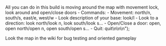  All you can do in this build is moving around the map with movement lock, look around and open/close doors
	 - Commands:
	 - Movement: north/n, south/s, east/e, west/w
	 - Look description of your base: look/l
	 - Look to a direction: look north/look n, look south/look s... 
	 - Open/Close a door: open, open north/open n, open south/open s...
	 - Quit: quit\n\n\n");

Look the map in the wiki for bug testing and oriented gameplay